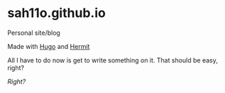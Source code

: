 # sah11o.github.io

Personal site/blog

Made with [Hugo](https://gohugo.io/) and [Hermit](https://github.com/Track3/hermit)

All I have to do now is get to write something on it. That should be easy, right?

_Right?_
